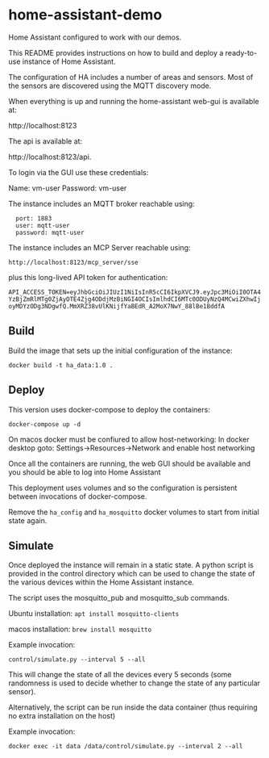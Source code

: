 # home-assistant-demo

Home Assistant configured to work with our demos.

This README provides instructions on how to build and deploy a ready-to-use instance of Home Assistant.

The configuration of HA includes a number of areas and sensors. Most of the sensors are discovered using the MQTT discovery mode.

When everything is up and running the home-assistant web-gui is available at:  

http://localhost:8123

The api is available at:

http://localhost:8123/api.

To login via the GUI use these credentials:

Name: vm-user
Password: vm-user

The instance includes an MQTT broker reachable using:
```
  port: 1883
  user: mqtt-user
  password: mqtt-user    
```
The instance includes an MCP Server reachable using: 

```http://localhost:8123/mcp_server/sse```

plus this long-lived API token for authentication:

```API_ACCESS_TOKEN=eyJhbGciOiJIUzI1NiIsInR5cCI6IkpXVCJ9.eyJpc3MiOiI0OTA4YzBjZmRlMTg0ZjAyOTE4Zjg4ODdjMzBiNGI4OCIsImlhdCI6MTc0ODUyNzQ4MCwiZXhwIjoyMDYzODg3NDgwfQ.MmXRZ38vUlKNijfYaBEdR_A2MoX7NwY_88lBe1BddfA```

## Build

Build the image that sets up the initial configuration of the instance:

`docker build -t ha_data:1.0 .`

## Deploy

This version uses docker-compose to deploy the containers:

`docker-compose up -d`

On macos docker must be confiured to allow host-networking: 
In docker desktop goto: Settings->Resources->Network and enable host networking

Once all the containers are running, the web GUI should be available and you should be able to log into Home Assistant

This deployment uses volumes and so the configuration is persistent between invocations of docker-compose. 

Remove the `ha_config` and `ha_mosquitto` docker volumes to start from initial state again.


## Simulate

Once deployed the instance will remain in a static state. A python script is provided in the control directory which can be used to change the state of the various devices within the Home Assistant instance. 

The script uses the mosquitto_pub and mosquitto_sub commands.

Ubuntu installation:
``apt install mosquitto-clients``

macos installation:
``brew install mosquitto``

Example invocation:

`control/simulate.py --interval 5 --all`

This will change the state of all the devices every 5 seconds (some randomness is used to decide whether to change the state of any particular sensor).

Alternatively, the script can be run inside the data container (thus requiring no extra installation on the host)

Example invocation:

``docker exec -it data /data/control/simulate.py --interval 2 --all``





